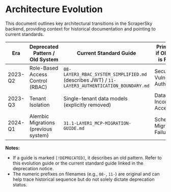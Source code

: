 # Architecture Evolution

This document outlines key architectural transitions in the ScraperSky backend, providing context for historical documentation and pointing to current standards.

| Era     | Deprecated Pattern / Old System      | Current Standard Guide                                                                         | Primary Risk if Old Pattern is Followed |
| ------- | ------------------------------------ | ---------------------------------------------------------------------------------------------- | --------------------------------------- |
| 2023-Q2 | Role-Based Access Control (RBAC)     | `08-LAYER3_RBAC_SYSTEM_SIMPLIFIED.md` (describes JWT) / `11-LAYER3_AUTHENTICATION_BOUNDARY.md` | Security Vulnerabilities, Auth Failure  |
| 2023-Q3 | Tenant Isolation                     | Single-tenant data models (explicitly removed)                                                 | Data Leaks, Incorrect Data Access       |
| 2024-Q1 | Alembic Migrations (previous system) | `31.1-LAYER1_MCP-MIGRATION-GUIDE.md`                                                           | Schema Drift, Migration Failures        |

**Notes:**

- If a guide is marked `[!DEPRECATED]`, it describes an old pattern. Refer to this evolution guide or the current standard guide linked in the deprecation notice.
- The numeric prefixes on filenames (e.g., `08-`, `11-`) are original and can help trace historical sequence but do not solely dictate deprecation status.
